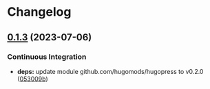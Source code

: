 # Changelog

## [0.1.3](https://github.com/hbstack/header/compare/modules/theme-toggle/v0.1.2...modules/theme-toggle/v0.1.3) (2023-07-06)


### Continuous Integration

* **deps:** update module github.com/hugomods/hugopress to v0.2.0 ([053009b](https://github.com/hbstack/header/commit/053009bd8381280b82b69f584e33f9cfc92b7848))
